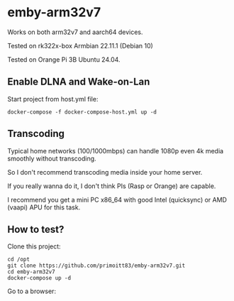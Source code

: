 # emby-arm32v7

Works on both arm32v7 and aarch64 devices.

Tested on rk322x-box Armbian 22.11.1 (Debian 10)

Tested on Orange Pi 3B Ubuntu 24.04.

## Enable DLNA and Wake-on-Lan

Start project from host.yml file:

````
docker-compose -f docker-compose-host.yml up -d
````

## Transcoding

Typical home networks (100/1000mbps) can handle 1080p even 4k media smoothly without transcoding.

So I don't recommend transcoding media inside your home server.

If you really wanna do it, I don't think PIs (Rasp or Orange) are capable.

I recommend you get a mini PC x86_64 with good Intel (quicksync) or AMD (vaapi) APU for this task.

## How to test?

Clone this project:
````
cd /opt
git clone https://github.com/primoitt83/emby-arm32v7.git
cd emby-arm32v7
docker-compose up -d
````

Go to a browser:



